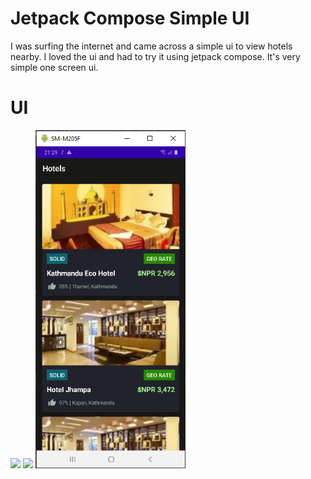 # Jetpack Compose Simple UI

I was surfing the internet and came across a simple ui to view hotels nearby. I loved the ui and had to try it using jetpack compose. It's very simple one screen ui.

# UI
<p float="left">
<img src="https://github.com/ghaleprachan/Simple-Compose-UI/blob/main/samples/gif.gif?raw=true" width="240" height="auto">
<img src="https://github.com/ghaleprachan/Simple-Compose-UI/blob/main/samples/shuffle.gif?raw=true" width="240" height="auto">
<img src="https://github.com/ghaleprachan/Simple-Compose-UI/blob/main/samples/ui.PNG?raw=true" width="240" height="auto">
</p>
